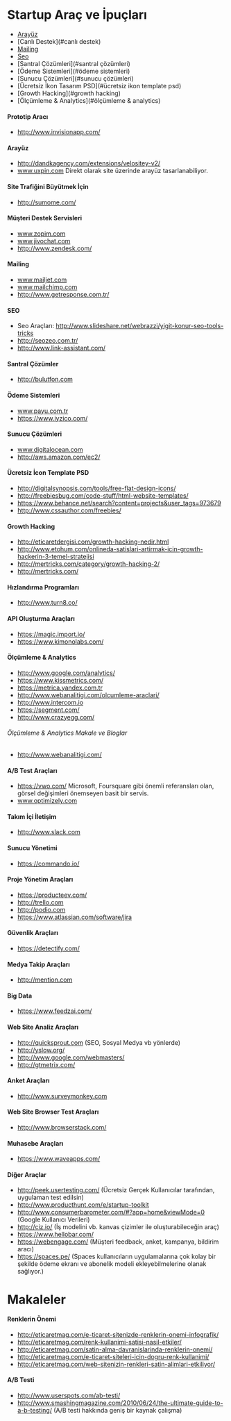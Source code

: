 Startup Araç ve İpuçları
=======================

- [Arayüz](#arayüz)
- [Canlı Destek](#canlı destek)
- [Mailing](#mailing)
- [Seo](#seo)
- [Santral Çözümleri](#santral çözümleri)
- [Ödeme Sistemleri](#ödeme sistemleri)
- [Sunucu Çözümleri](#sunucu çözümleri)
- [Ücretsiz İkon Tasarım PSD](#ücretsiz ikon template psd)
- [Growth Hacking](#growth hacking)
- [Ölçümleme & Analytics](#ölçümleme & analytics)

#### Prototip Aracı
- http://www.invisionapp.com/

#### Arayüz
- http://dandkagency.com/extensions/velositey-v2/
- www.uxpin.com Direkt olarak site üzerinde arayüz tasarlanabiliyor.

#### Site Trafiğini Büyütmek İçin
- http://sumome.com/

#### Müşteri Destek Servisleri
- www.zopim.com
- www.jivochat.com
- http://www.zendesk.com/

#### Mailing
- www.mailjet.com
- www.mailchimp.com
- http://www.getresponse.com.tr/

#### SEO
- Seo Araçları: http://www.slideshare.net/webrazzi/yigit-konur-seo-tools-tricks
- http://seozeo.com.tr/
- http://www.link-assistant.com/

#### Santral Çözümler
- http://bulutfon.com

#### Ödeme Sistemleri
- www.payu.com.tr
- https://www.iyzico.com/

#### Sunucu Çözümleri
- www.digitalocean.com
- http://aws.amazon.com/ec2/

#### Ücretsiz İcon Template PSD 
- http://digitalsynopsis.com/tools/free-flat-design-icons/
- http://freebiesbug.com/code-stuff/html-website-templates/
- https://www.behance.net/search?content=projects&user_tags=973679
- http://www.cssauthor.com/freebies/

#### Growth Hacking 
- http://eticaretdergisi.com/growth-hacking-nedir.html
- http://www.etohum.com/onlineda-satislari-artirmak-icin-growth-hackerin-3-temel-stratejisi
- http://mertricks.com/category/growth-hacking-2/
- http://mertricks.com/

#### Hızlandırma Programları
- http://www.turn8.co/

#### API Oluşturma Araçları
- https://magic.import.io/ 
- https://www.kimonolabs.com/

#### Ölçümleme & Analytics 
- http://www.google.com/analytics/
- https://www.kissmetrics.com/
- https://metrica.yandex.com.tr 
- http://www.webanalitigi.com/olcumleme-araclari/
- http://www.intercom.io 
- https://segment.com/
- http://www.crazyegg.com/

###### Ölçümleme & Analytics Makale ve Bloglar
- http://www.webanalitigi.com/

#### A/B Test Araçları
- https://vwo.com/ Microsoft, Foursquare gibi önemli referansları olan, görsel değişimleri önemseyen basit bir servis.
- www.optimizely.com

#### Takım İçi İletişim
- http://www.slack.com

#### Sunucu Yönetimi
- https://commando.io/

#### Proje Yönetim Araçları
- https://producteev.com/
- http://trello.com
- http://podio.com
- https://www.atlassian.com/software/jira

#### Güvenlik Araçları
- https://detectify.com/

#### Medya Takip Araçları
- http://mention.com

#### Big Data 
- https://www.feedzai.com/

#### Web Site Analiz Araçları
- http://quicksprout.com (SEO, Sosyal Medya vb yönlerde)
- http://yslow.org/
- http://www.google.com/webmasters/
- http://gtmetrix.com/

#### Anket Araçları
- http://www.surveymonkey.com

#### Web Site Browser Test Araçları
- http://www.browserstack.com/

#### Muhasebe Araçları
- https://www.waveapps.com/

#### Diğer Araçlar
- http://peek.usertesting.com/ (Ücretsiz Gerçek Kullanıcılar tarafından, uygulaman test edilsin)
- http://www.producthunt.com/e/startup-toolkit
- http://www.consumerbarometer.com/#?app=home&viewMode=0 (Google Kullanıcı Verileri)
- http://ciz.io/ (İş modelini vb.  kanvas çizimler ile oluşturabileceğin araç)
- https://www.hellobar.com/
- https://webengage.com/ (Müşteri feedback, anket, kampanya, bildirim aracı)
- https://spaces.pe/ (Spaces kullanıcıların uygulamalarına çok kolay bir şekilde ödeme ekranı ve abonelik modeli ekleyebilmelerine olanak sağlıyor.)

# Makaleler

#### Renklerin Önemi 
- http://eticaretmag.com/e-ticaret-sitenizde-renklerin-onemi-infografik/
- http://eticaretmag.com/renk-kullanimi-satisi-nasil-etkiler/
- http://eticaretmag.com/satin-alma-davranislarinda-renklerin-onemi/
- http://eticaretmag.com/e-ticaret-siteleri-icin-dogru-renk-kullanimi/
- http://eticaretmag.com/web-sitenizin-renkleri-satin-alimlari-etkiliyor/

#### A/B Testi
- http://www.userspots.com/ab-testi/
- http://www.smashingmagazine.com/2010/06/24/the-ultimate-guide-to-a-b-testing/ (A/B testi hakkında geniş bir kaynak çalışma)

